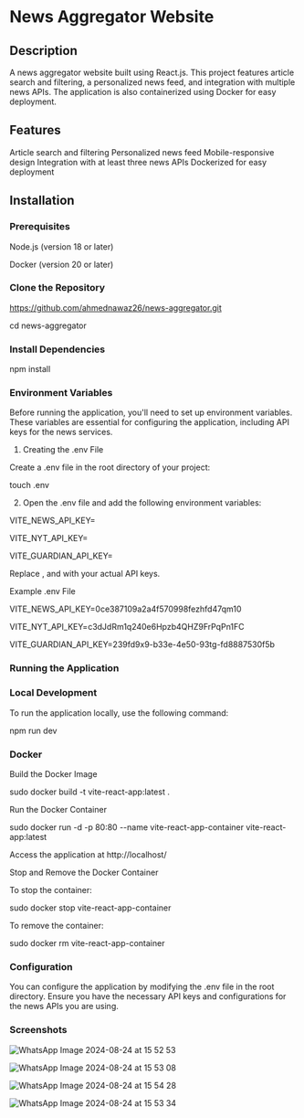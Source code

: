 # News Aggregator Website

## Description
A news aggregator website built using React.js. This project features article search and filtering, a personalized news feed, and integration with multiple news APIs. The application is also containerized using Docker for easy deployment.

## Features
Article search and filtering
Personalized news feed
Mobile-responsive design
Integration with at least three news APIs
Dockerized for easy deployment

## Installation

### Prerequisites
Node.js (version 18 or later)

Docker (version 20 or later)

### Clone the Repository
https://github.com/ahmednawaz26/news-aggregator.git

cd news-aggregator

### Install Dependencies
npm install

### Environment Variables
Before running the application, you'll need to set up environment variables. These variables are essential for configuring the application, including API keys for the news services.

1. Creating the .env File

Create a .env file in the root directory of your project:

touch .env

2. Open the .env file and add the following environment variables:

VITE_NEWS_API_KEY=<your-news-api-key>

VITE_NYT_API_KEY=<your-the-new-york-times-news-api-key>

VITE_GUARDIAN_API_KEY=<your-the-guardian-news-api-key>

Replace <your-news-api-key>, <your-the-new-york-times-news-api-key> and <your-the-guardian-news-api-key> with your actual API keys.

Example .env File

VITE_NEWS_API_KEY=0ce387109a2a4f570998fezhfd47qm10

VITE_NYT_API_KEY=c3dJdRm1q240e6Hpzb4QHZ9FrPqPn1FC

VITE_GUARDIAN_API_KEY=239fd9x9-b33e-4e50-93tg-fd8887530f5b

### Running the Application

### Local Development
To run the application locally, use the following command:

npm run dev

### Docker
Build the Docker Image

sudo docker build -t vite-react-app:latest .

Run the Docker Container

sudo docker run -d -p 80:80 --name vite-react-app-container vite-react-app:latest

Access the application at http://localhost/

Stop and Remove the Docker Container

To stop the container:

sudo docker stop vite-react-app-container

To remove the container:

sudo docker rm vite-react-app-container

### Configuration
You can configure the application by modifying the .env file in the root directory. Ensure you have the necessary API keys and configurations for the news APIs you are using.

### Screenshots
![WhatsApp Image 2024-08-24 at 15 52 53](https://github.com/user-attachments/assets/774ded15-5ec1-431e-badb-47187ff13238)

![WhatsApp Image 2024-08-24 at 15 53 08](https://github.com/user-attachments/assets/3d48f057-8fe6-46d5-b2c1-83b4dbd1e9e3)

![WhatsApp Image 2024-08-24 at 15 54 28](https://github.com/user-attachments/assets/cc8dfd3a-e72a-414b-8f25-57def02d4cb4)

![WhatsApp Image 2024-08-24 at 15 53 34](https://github.com/user-attachments/assets/b042ea44-843f-4c0f-8563-046dc358c71d)

